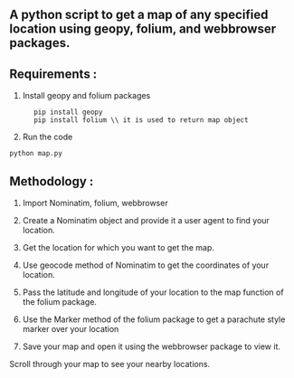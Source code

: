 ## A python script to get a map of any specified location using geopy, folium, and webbrowser packages.



## Requirements :

1) Install geopy and folium packages<br>
```
      pip install geopy
      pip install folium \\ it is used to return map object
```
2) Run the code
```
python map.py
```

## Methodology :

1) Import Nominatim, folium, webbrowser

2) Create a Nominatim object and provide it a user agent to find your location. 

3) Get the location for which you want to get the map.

4) Use geocode method of Nominatim to get the coordinates of your location.

5) Pass the latitude and longitude of your location to the map function of the folium package.

6) Use the Marker method of the folium package to get a parachute style marker over your location

7) Save your map and open it using the webbrowser package to view it.

Scroll through your map to see your nearby locations.




